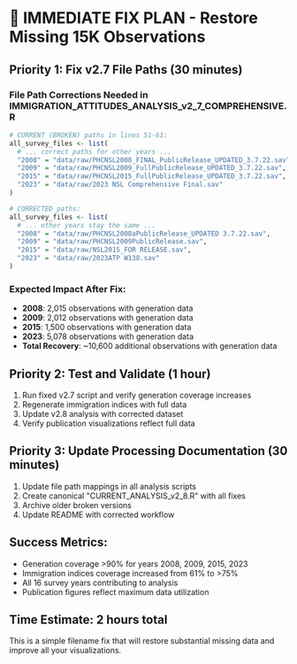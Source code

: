 # 🚀 IMMEDIATE FIX PLAN - Restore Missing 15K Observations

## Priority 1: Fix v2.7 File Paths (30 minutes)

### File Path Corrections Needed in IMMIGRATION_ATTITUDES_ANALYSIS_v2_7_COMPREHENSIVE.R

```r
# CURRENT (BROKEN) paths in lines 51-61:
all_survey_files <- list(
  # ... correct paths for other years ...
  "2008" = "data/raw/PHCNSL2008_FINAL_PublicRelease_UPDATED_3.7.22.sav",  # WRONG
  "2009" = "data/raw/PHCNSL2009_FullPublicRelease_UPDATED_3.7.22.sav",    # WRONG  
  "2015" = "data/raw/PHCNSL2015_FullPublicRelease_UPDATED_3.7.22.sav",    # WRONG
  "2023" = "data/raw/2023 NSL Comprehensive Final.sav"                    # WRONG
)

# CORRECTED paths:
all_survey_files <- list(
  # ... other years stay the same ...
  "2008" = "data/raw/PHCNSL2008aPublicRelease_UPDATED 3.7.22.sav",        # FIXED
  "2009" = "data/raw/PHCNSL2009PublicRelease.sav",                        # FIXED
  "2015" = "data/raw/NSL2015_FOR RELEASE.sav",                            # FIXED  
  "2023" = "data/raw/2023ATP W138.sav"                                     # FIXED
)
```

### Expected Impact After Fix:
- **2008**: 2,015 observations with generation data
- **2009**: 2,012 observations with generation data  
- **2015**: 1,500 observations with generation data
- **2023**: 5,078 observations with generation data
- **Total Recovery**: ~10,600 additional observations with generation data

## Priority 2: Test and Validate (1 hour)

1. Run fixed v2.7 script and verify generation coverage increases
2. Regenerate immigration indices with full data
3. Update v2.8 analysis with corrected dataset
4. Verify publication visualizations reflect full data

## Priority 3: Update Processing Documentation (30 minutes)

1. Update file path mappings in all analysis scripts  
2. Create canonical "CURRENT_ANALYSIS_v2_8.R" with all fixes
3. Archive older broken versions
4. Update README with corrected workflow

## Success Metrics:
- Generation coverage >90% for years 2008, 2009, 2015, 2023
- Immigration indices coverage increased from 61% to >75% 
- All 16 survey years contributing to analysis
- Publication figures reflect maximum data utilization

## Time Estimate: 2 hours total
This is a simple filename fix that will restore substantial missing data and improve all your visualizations.